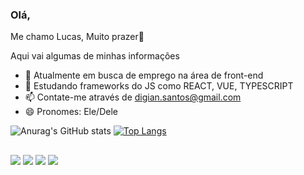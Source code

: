 ### Olá, 
Me chamo Lucas, 
Muito prazer👋

Aqui vai algumas de minhas informações

- 🔭 Atualmente em busca de emprego na área de front-end
- 🌱 Estudando frameworks do JS como REACT, VUE, TYPESCRIPT
- 📫 Contate-me através de digian.santos@gmail.com
- 😄 Pronomes: Ele/Dele


![Anurag's GitHub stats](https://github-readme-stats.vercel.app/api?username=lucasdigian&show_icons=true&theme=radical)
[![Top Langs](https://github-readme-stats.vercel.app/api/top-langs/?username=lucasdigian&langs_count=8)](https://github.com/lucasdigian/github-readme-stats)

  ##
 
<div> 
   <a href="https://instagram.com/_dijass" target="_blank"><img src="https://img.shields.io/badge/-Instagram-%23E4405F?style=for-the-badge&logo=instagram&logoColor=white" target="_blank"></a>
  <a href = "mailto:digian.santos@gmail.com"><img src="https://img.shields.io/badge/-Gmail-%23333?style=for-the-badge&logo=gmail&logoColor=white" target="_blank"></a>
  <a href="https://www.linkedin.com/in/ldigian" target="_blank"><img src="https://img.shields.io/badge/-LinkedIn-%230077B5?style=for-the-badge&logo=linkedin&logoColor=white" target="_blank"></a>
  <a href="https://lucas-digian.webflow.io" target="_blank"><img src="https://img.shields.io/badge/website-white?style=for-the-badge&logo=About.me&logoColor=black" target="_blank"></a>
  
  
</div>
